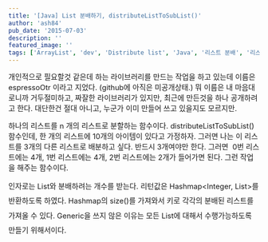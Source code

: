 ```yaml
---
title: '[Java] List 분배하기, distributeListToSubList()'
author: 'ash84'
pub_date: '2015-07-03'
description: ''
featured_image: ''
tags: ['ArrayList', 'dev', 'Distribute list', 'Java', '리스트 분배', '리스트 분할']
---
```



<span style="font-size: 11pt;">개인적으로 필요할것 같은데 하는 라이브러리를 만드는 작업을 하고 있는데 이름은 espressoOtr 이라고 지었다. (github에 아직은 미공개상태.) 뭐 이름은 내 마음대로니까 거두절미하고, 짜잘한 라이브러리가 있지만, 최근에 만든것을 하나 공개하려고 한다. 대단한건 절대 아니고, 누군가 이미 만들어 쓰고 있을지도 모르지만. </span>

<span style="font-size: 11pt;">하나의 리스트를 n 개의 리스트로 분할하는 함수이다. distributeListToSubList() 함수인데, 한 개의 리스트에 10개의 아이템이 있다고 가정하자. 그러면 나는 이 리스트를 3개의 다른 리스트로 배분하고 싶다. 반드시 3개여야만 한다. 그러면  0번 리스트에는 4개, 1번 리스트에는 4개, 2번 리스트에는 2개가 들어가면 된다. 그런 작업을 해주는 함수이다. </span>

<span style="font-size: 11pt;">  
</span>

<script src="https://gist.github.com/4356976.js"></script>

<span style="font-size: 11pt;line-height:2;text-align:justify;">인자로는 List와 분배하려는 개수를 받는다. 리턴값은 Hashmap<Integer, List>를 반환하도록 하였다. Hashmap의 size()를 가져와서 키로 각각의 분배된 리스트를 가져올 수 있다. Generic을 쓰지 않은 이유는 모든 List에 대해서 수행가능하도록 만들기 위해서이다. </span>



